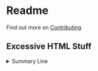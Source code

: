 # Readme

Find out more on [Contributing](CONTRIBUTING.md)

## Excessive HTML Stuff

<details>
    <summary>Summary Line</summary>

<p>
```
Code block details
```
</p>

</details>

